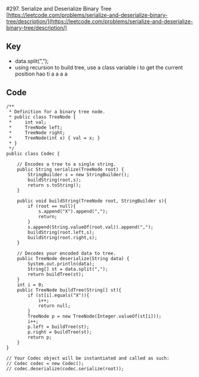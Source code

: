 #297. Serialize and Deserialize Binary Tree
[https://leetcode.com/problems/serialize-and-deserialize-binary-tree/description/](https://leetcode.com/problems/serialize-and-deserialize-binary-tree/description/)

## Key
* data.split(",");
* using recursion to build tree, use a class variable i to get the current position
hao ti a a a a 

## Code
```
/**
 * Definition for a binary tree node.
 * public class TreeNode {
 *     int val;
 *     TreeNode left;
 *     TreeNode right;
 *     TreeNode(int x) { val = x; }
 * }
 */
public class Codec {

    // Encodes a tree to a single string.
    public String serialize(TreeNode root) {
        StringBuilder s = new StringBuilder();
        buildString(root,s);
        return s.toString();
    }
    
    public void buildString(TreeNode root, StringBuilder s){
        if (root == null){
            s.append("X").append(",");
            return;
        }
        s.append(String.valueOf(root.val)).append(",");
        buildString(root.left,s);
        buildString(root.right,s);                
    }

    // Decodes your encoded data to tree.
    public TreeNode deserialize(String data) {
        System.out.println(data);
        String[] st = data.split(",");
        return buildTree(st);
    }
    int i = 0;
    public TreeNode buildTree(String[] st){
        if (st[i].equals("X")){
            i++;
            return null;
        }
        TreeNode p = new TreeNode(Integer.valueOf(st[i]));
        i++;
        p.left = buildTree(st);
        p.right = buildTree(st);
        return p;
    }
}

// Your Codec object will be instantiated and called as such:
// Codec codec = new Codec();
// codec.deserialize(codec.serialize(root));
```
